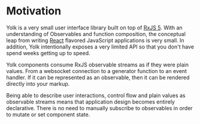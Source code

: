 # Motivation

Yolk is a very small user interface library built on top of [RxJS 5](https://github.com/ReactiveX/RxJS/). With an
understanding of Observables and function composition, the conceptual leap from writing
[React](https://github.com/facebook/react) flavored JavaScript applications is very small. In addition, Yolk intentionally
exposes a very limited API so that you don't have spend weeks getting up to speed.

Yolk components consume RxJS observable streams as if they were plain values. From a websocket connection to a
generator function to an event handler. If it can be represented as an observable, then it can be rendered directly
into your markup.

Being able to describe user interactions, control flow and plain values as observable streams means that application
design becomes entirely declarative. There is no need to manually subscribe to observables in order to mutate or set
component state.
